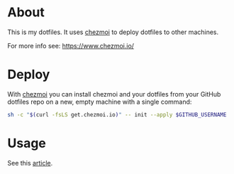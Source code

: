 # About

This is my dotfiles. It uses [chezmoi](https://github.com/twpayne/chezmoi) to deploy dotfiles to other machines.

For more info see: https://www.chezmoi.io/

# Deploy

With [chezmoi](https://github.com/twpayne/chezmoi) you can install chezmoi and your dotfiles from your GitHub dotfiles repo on a new, empty machine with a single command:

```bash
sh -c "$(curl -fsLS get.chezmoi.io)" -- init --apply $GITHUB_USERNAME
```

# Usage

See this [article](https://www.chezmoi.io/quick-start/).
